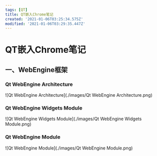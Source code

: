 ```yaml
---
tags: [QT]
title: QT嵌入Chrome笔记
created: '2021-01-06T03:25:34.575Z'
modified: '2021-01-06T03:29:35.447Z'
---
```


# QT嵌入Chrome笔记

## 一、WebEngine框架

### Qt WebEngine Architecture
![Qt WebEngine Architecture](./images/Qt WebEngine Architecture.png)

### Qt WebEngine Widgets Module
![Qt WebEngine Widgets Module](./images/Qt WebEngine Widgets Module.png)

### Qt WebEngine Module
![Qt WebEngine Module](./images/Qt WebEngine Module.png)


